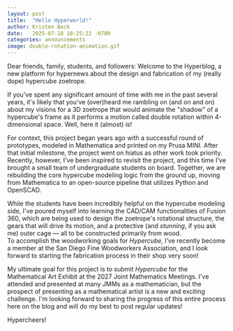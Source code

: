 ```yaml
---
layout: post
title:  "Hello Hyperworld!"
author: Kristen Beck
date:   2025-07-18 18:25:22 -0700
categories: announcements 
image: double-rotation-animation.gif
---
```


Dear friends, family, students, and followers: Welcome to the Hyperblog, a new platform for hypernews about the design and 
fabrication of my (really dope) hypercube zoetrope.

If you've spent any significant amount of time with me in the past several years, it's likely that you've (over)heard me 
rambling on (and on and on) about my visions for a 3D zoetrope that would animate the "shadow" of a hypercube's frame as it 
performs a motion called double rotation within 4-dimensional space. Well, here it (almost) is!

For context, this project began years ago with a successful round of prototypes, modeled in Mathematica and printed on my 
Prusa MINI. After that initial milestone, the project went on hiatus as other work took priority. Recently, however, I've been 
inspired to revisit the project, and this time I've brought a small team of undergraduate students on board. Together, 
we are rebuilding the core hypercube modeling logic from the ground up, moving from Mathematica to an open-source pipeline that
utilizes Python and OpenSCAD.

While the students have been incredibly helpful on the hypercube modeling side, I've poured myself into learning the 
CAD/CAM functionalities of Fusion 360, which are being used to design the zoetrope's rotational structure, the gears that 
will drive its motion, and a protective (and *stunning*, if you ask me) outer cage — all to be constructed primarily from wood.  
To accomplish the woodworking goals for *Hypercube*, I’ve recently become a member at the San Diego Fine Woodworkers Association, 
and I look forward to starting the fabrication process in their shop very soon!

My ultimate goal for this project is to submit *Hypercube* for the Mathematical Art Exhibit at the 2027 Joint Mathematics Meetings. 
I've attended and presented at many JMMs as a mathematician, but the prospect of presenting as a mathematical artist is a new and 
exciting challenge. I'm looking forward to sharing the progress of this entire process here on the blog and will do my best to 
post regular updates!

Hypercheers!